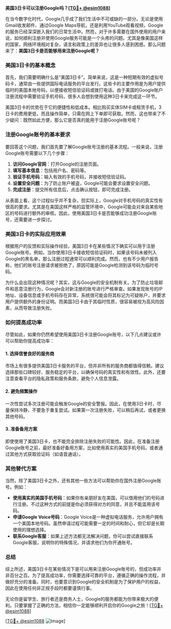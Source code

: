 **美国3日卡可以注册Google吗？[[TG💪+ @esim1088](https://t.me/s/esim1088)]**

在当今数字化时代，Google几乎成了我们生活中不可或缺的一部分。无论是使用Gmail收发邮件、通过Google Maps导航，还是利用YouTube观看视频，Google的服务已经深深嵌入我们的日常生活中。然而，对于许多需要在国外使用的用户来说，如何顺利注册并使用Google服务可能是一个头疼的问题。尤其是像美国这样的国家，网络环境相对复杂，语言和政策上的差异也让很多人感到困惑。那么问题来了：**美国3日卡是否能够用来注册Google呢？**

### 美国3日卡的基本概念

首先，我们需要明确什么是“美国3日卡”。简单来说，这是一种短期有效的虚拟号码卡，通常由一些提供国际电话服务的平台发行。这些卡的主要作用是为用户提供临时的美国本地号码，以便接收短信验证码或拨打电话。由于美国的Google账户注册流程中需要验证手机号码，很多人会想到使用这种3日卡来完成这一环节。

美国3日卡的优势在于它的便捷性和低成本。相比购买实体SIM卡或租赁手机，3日卡的费用更低，而且操作简单，只需在网上下单即可获取。然而，这也带来了不少疑问：既然如此方便，那么它是否真的能用于注册Google账号呢？

### 注册Google账号的基本要求

要回答这个问题，我们首先要了解Google账号注册的基本流程。一般来说，注册Google账号需要以下几个步骤：

1. **访问Google官网**：打开Google的注册页面。
2. **填写基本信息**：包括用户名、密码等。
3. **验证手机号码**：输入有效的手机号码，并接收短信验证码。
4. **设置安全问题**：为了防止账户被盗，Google可能会要求设置安全问题。
5. **完成注册**：提交所有信息后，点击确认按钮，即可完成注册。

从表面上看，这个过程似乎并不复杂，但实际上，Google对手机号码的真实性有很高的要求。尤其是在美国这样严格的监管环境中，Google可能会对来自某些地区的号码进行额外的审核。因此，使用美国3日卡是否能够成功注册Google账号，还需要进一步探讨。

### 美国3日卡的实际应用效果

根据用户的反馈和实际操作经验，美国3日卡在某些情况下确实可以用于注册Google账号。例如，当你使用3日卡接收短信验证码时，如果该号码未被列入Google的黑名单，那么注册过程通常可以顺利完成。然而，也有不少用户报告称，他们的账号注册请求被拒绝了，原因可能是Google检测到该号码为临时号码。

为什么会出现这种情况呢？其实，这与Google的安全机制有关。为了防止垃圾邮件和恶意注册行为，Google会对新注册的账号进行严格审查。如果发现账号的IP地址、设备信息或手机号码存在异常，系统很可能会将其标记为可疑账户，并要求用户提供额外的身份证明。而美国3日卡由于其临时性质，很容易被视为高风险因素，从而导致注册失败。

### 如何提高成功率

尽管如此，如果你仍然希望使用美国3日卡注册Google账号，以下几点建议或许可以帮助你提高成功率：

#### 1. 选择信誉良好的服务商
市场上有很多提供美国3日卡服务的平台，但并非所有的服务商都值得信赖。建议选择那些口碑较好、服务稳定的平台，以确保号码的真实性和有效性。此外，还要注意查看平台的隐私政策和服务条款，避免个人信息泄露。

#### 2. 避免频繁操作
一次性尝试多次注册可能会触发Google的安全警报。因此，在使用3日卡时，尽量保持冷静，不要急于重复尝试。如果第一次注册失败，可以稍后再试，或者更换其他号码。

#### 3. 准备备用方案
即使使用了美国3日卡，也不能完全排除注册失败的可能性。因此，在准备注册Google账号之前，最好准备好备用方案，比如使用真实的美国手机号码，或者通过其他方式获取验证码（如语音通话）。

### 其他替代方案

当然，除了美国3日卡之外，还有其他一些方法可以帮助你在国外注册Google账号。例如：

- **使用真实的美国手机号码**：如果你有亲朋好友在美国，可以借用他们的号码进行注册。不过这种方式的前提是你必须获得对方的同意，并且不能滥用该号码。
- **申请Google Voice号码**：Google Voice是一种虚拟电话服务，允许用户拥有一个美国本地号码。虽然申请过程可能需要一定的时间和耐心，但它却是长期使用的理想选择。
- **联系Google客服**：如果上述方法都无法解决问题，你可以尝试直接联系Google客服，说明你的特殊情况，并请求他们为你开通账号。

### 总结

综上所述，美国3日卡在某些情况下是可以用来注册Google账号的，但成功率并非百分之百。为了提高成功率，你需要选择可靠的平台，遵循正确的操作流程，并做好充分的准备。同时，也要意识到Google的安全机制是为了保护用户的权益，因此在使用任何非正规手段时都要谨慎行事。

无论你是留学生、旅行者还是商务人士，Google的服务都能为你带来极大的便利。只要掌握了正确的方法，相信你一定能够顺利开启你的Google之旅！[[TG💪+ @esim1088](https://t.me/s/esim1088)]

[[TG💪+ @esim1088](https://t.me/s/esim1088) ![Image](https://i.postimg.cc/4NQfJmqS/Snipaste-2025-05-13-00-14-12.png)]